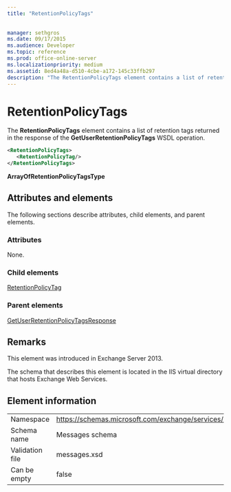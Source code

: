 ```yaml
---
title: "RetentionPolicyTags"
 
 
manager: sethgros
ms.date: 09/17/2015
ms.audience: Developer
ms.topic: reference
ms.prod: office-online-server
ms.localizationpriority: medium
ms.assetid: 8ed4a48a-d510-4cbe-a172-145c33ffb297
description: "The RetentionPolicyTags element contains a list of retention tags returned in the response of the GetUserRetentionPolicyTags WSDL operation."
---
```


# RetentionPolicyTags

The **RetentionPolicyTags** element contains a list of retention tags returned in the response of the **GetUserRetentionPolicyTags** WSDL operation. 
  
```XML
<RetentionPolicyTags>
   <RetentionPolicyTag/>
</RetentionPolicyTags>
```

 **ArrayOfRetentionPolicyTagsType**
## Attributes and elements

The following sections describe attributes, child elements, and parent elements.
  
### Attributes

None.
  
### Child elements

[RetentionPolicyTag](retentionpolicytag.md)
  
### Parent elements

[GetUserRetentionPolicyTagsResponse](getuserretentionpolicytagsresponse.md)
  
## Remarks

This element was introduced in Exchange Server 2013.
  
The schema that describes this element is located in the IIS virtual directory that hosts Exchange Web Services.
  
## Element information

|||
|:-----|:-----|
|Namespace  <br/> |https://schemas.microsoft.com/exchange/services/2006/messages  <br/> |
|Schema name  <br/> |Messages schema  <br/> |
|Validation file  <br/> |messages.xsd  <br/> |
|Can be empty  <br/> |false  <br/> |
   

